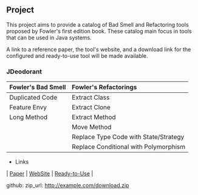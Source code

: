 ## Project

This project aims to provide a catalog of Bad Smell and Refactoring tools proposed by Fowler's first edition book. These catalog main focus in tools that can be used in Java systems.

A link to a reference paper, the tool's website, and a download link for the configured and ready-to-use tool will be made available.


### JDeodorant

| **Fowler's Bad Smell**  | **Fowler's Refactorings**              |
|:------------------------|:---------------------------------------|
|Duplicated Code          | Extract Class                          |
|Feature Envy             | Extract Clone                          |
|Long Method              | Extract Method                         |
|                         | Move Method                            |
|                         | Replace Type Code with State/Strategy  |
|                         | Replace Conditional with Polymorphism  |


- Links

| [Paper](https://github.com/) | [WebSite](https://github.com/) | [Ready-to-Use](https://github.com/) |

github:
  zip_url: http://example.com/download.zip
